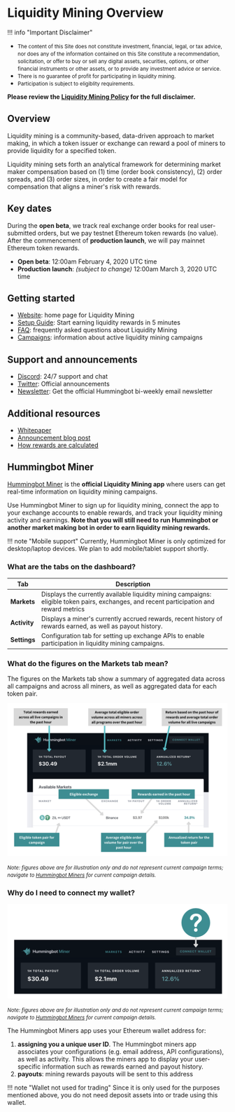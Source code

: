 # Liquidity Mining Overview

!!! info "Important Disclaimer"
    <small><ul><li>The content of this Site does not constitute investment, financial, legal, or tax advice, nor does any of the information contained on this Site constitute a recommendation, solicitation, or offer to buy or sell any digital assets, securities, options, or other financial instruments or other assets, or to provide any investment advice or service.<li>There is no guarantee of profit for participating in liquidity mining.<li>Participation is subject to eligiblity requirements.</ul></small>
    **Please review the [Liquidity Mining Policy](https://hummingbot.io/liquidity-mining-policy/) for the full disclaimer.**

## Overview
Liquidity mining is a community-based, data-driven approach to market making, in which a token issuer or exchange can reward a pool of miners to provide liquidity for a specified token.

Liquidity mining sets forth an analytical framework for determining market maker compensation based on (1) time (order book consistency), (2) order spreads, and (3) order sizes, in order to create a fair model for compensation that aligns a miner's risk with rewards.

## Key dates

During the **open beta**, we track real exchange order books for real user-submitted orders, but we pay testnet Ethereum token rewards (no value). After the commencement of **production launch**, we will pay mainnet Ethereum token rewards.

* **Open beta**: 12:00am February 4, 2020 UTC time
* **Production launch**: *(subject to change)* 12:00am March 3, 2020 UTC time

## Getting started
- [Website](https://hummingbot.io/liquidity-mining): home page for Liquidity Mining
- [Setup Guide](/liquidity-mining/guide): Start earning liquidity rewards in 5 minutes
- [FAQ](/liquidity-mining/faq): frequently asked questions about Liquidity Mining
- [Campaigns](/liquidity-mining/campaigns): information about active liquidity mining campaigns

## Support and announcements
* [Discord](https://discord.hummingbot.io): 24/7 support and chat
* [Twitter](https://twitter.com/hummingbot_io): Official announcements
* [Newsletter](http://hummingbot.substack.com): Get the official Hummingbot bi-weekly email newsletter

## Additional resources
- [Whitepaper](https://hummingbot.io/liquidity-mining.pdf)
- [Announcement blog post](https://hummingbot.io/blog/2019-11-liquidity-mining/)
- [How rewards are calculated](https://hummingbot.io/blog/2019-12-liquidity-mining-rewards/)

## Hummingbot Miner

[Hummingbot Miner](https://miners.hummingbot.io/) is the **official Liquidity Mining app** where users can get real-time information on liquidity mining campaigns.

Use Hummingbot Miner to sign up for liquidity mining, connect the app to your exchange accounts to enable rewards, and track your liquidity mining activity and earnings. **Note that you will still need to run Hummingbot or another market making bot in order to earn liquidity mining rewards.**

!!! note "Mobile support"
    Currently, Hummingbot Miner is only optimized for desktop/laptop devices. We plan to add mobile/tablet support shortly.

### What are the tabs on the dashboard?

Tab | Description
---|---
**Markets** | Displays the currently available liquidity mining campaigns: eligible token pairs, exchanges, and recent participation and reward metrics
**Activity** | Displays a miner's currently accrued rewards, recent history of rewards earned, as well as payout history.
**Settings** | Configuration tab for setting up exchange APIs to enable participation in liquidity mining campaigns.

### What do the figures on the Markets tab mean?

The figures on the Markets tab show a summary of aggregated data across all campaigns and across all miners, as well as aggregated data for each token pair.

![](../assets/img/hummingbot-miners-dashboard.png)

<small><em>Note: figures above are for illustration only and do not represent current campaign terms; navigate to [Hummingbot Miners](https://miners.hummingbot.io) for current campaign details.</em></small>

### Why do I need to connect my wallet?

![](../assets/img/hummingbot-miners-connect_wallet.png)

<small><em>Note: figures above are for illustration only and do not represent current campaign terms; navigate to [Hummingbot Miners](https://miners.hummingbot.io) for current campaign details.</em></small>

The Hummingbot Miners app uses your Ethereum wallet address for:

1. **assigning you a unique user ID**.  The Hummingbot miners app associates your configurations (e.g. email address, API configurations), as well as activity.  This allows the miners app to display your user-specific information such as rewards earned and payout history.
2. **payouts**: mining rewards payouts will be sent to this address

!!! note "Wallet not used for trading"
    Since it is only used for the purposes mentioned above, you do not need deposit assets into or trade using this wallet.
